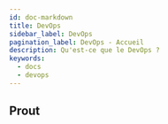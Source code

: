 ```yaml
---
id: doc-markdown
title: DevOps
sidebar_label: DevOps
pagination_label: DevOps - Accueil
description: Qu'est-ce que le DevOps ?
keywords:
  - docs
  - devops
---
```


## Prout